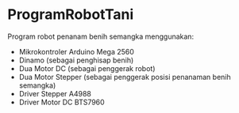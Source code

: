 # ProgramRobotTani
Program robot penanam benih semangka menggunakan:
- Mikrokontroler Arduino Mega 2560
- Dinamo (sebagai penghisap benih)
- Dua Motor DC (sebagai penggerak robot)
- Dua Motor Stepper (sebagai penggerak posisi penanaman benih semangka)
- Driver Stepper A4988
- Driver Motor DC BTS7960  

